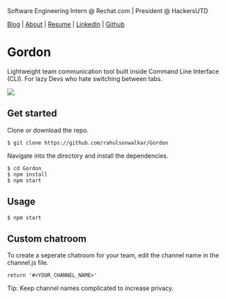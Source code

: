 
<meta name="description" content="Rahul Sonwalkar. I'm a software engineer and product manager who is excited about almost anything in the world. I study computer science at UT Dallas. I have interned on Rechat's API team and a few other startups in the past.">

<script>
  (function(i,s,o,g,r,a,m){i['GoogleAnalyticsObject']=r;i[r]=i[r]||function(){
  (i[r].q=i[r].q||[]).push(arguments)},i[r].l=1*new Date();a=s.createElement(o),
  m=s.getElementsByTagName(o)[0];a.async=1;a.src=g;m.parentNode.insertBefore(a,m)
  })(window,document,'script','https://www.google-analytics.com/analytics.js','ga');

  ga('create', 'UA-104177854-1', 'auto');
  ga('send', 'pageview');

</script>

<!---  Comments for SEO
Rahul Sonwalkar
Rahul Sonwalkar
Rahul Sonwalkar
UT Dallas
UT Dallas
-->
<title> Rahul Sonwalkar | Engineer & Product </title>
Software Engineering Intern @ Rechat.com | President @ HackersUTD

[Blog](http://rahul.ru)    |   [About](http://rahul.ru/about)   |   [Resume](http://rahul.ru/RahulSonwalkar_RESUME.pdf) | [LinkedIn](https://linkedin.com/in/rahulsonwalkar23) | [Github](https://github.com/rahulsonwalkar)

<!---  Comments for SEO
Rahul Sonwalkar
Rahul Sonwalkar
Rahul Sonwalkar
UT Dallas
Rechat
-->
<!---  Comments for SEO
Rahul Sonwalkar
Rahul Sonwalkar
Rahul Sonwalkar
UT Dallas
Rechat
-->

# Gordon
Lightweight team communication tool built inside Command Line Interface (CLI). For lazy Devs who hate switching between tabs.

<img src="http://imgur.com/TKR9E5G.gif"/>

## Get started

Clone or download the repo.
```
$ git clone https://github.com/rahulsonwalkar/Gordon
```
Navigate into the directory and install the dependencies.
```
$ cd Gordon
$ npm install
$ npm start
```
## Usage
```
$ npm start
```

## Custom chatroom

To create a seperate chatroom for your team, edit the channel name in the channel.js file.

`return '#<YOUR_CHANNEL_NAME>'`

Tip: Keep channel names complicated to increase privacy.


